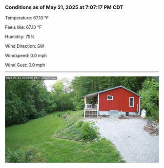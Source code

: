 ### Conditions as of May 21, 2025 at 7:07:17 PM CDT 

Temperature: 67.10 &deg;F

Feels like: 67.10 &deg;F

Humidity: 75%

Wind Direction: SW

Windspeed: 0.0 mph

Wind Gust: 0.0 mph

---

<img src="./images/latest.jpeg"/>

